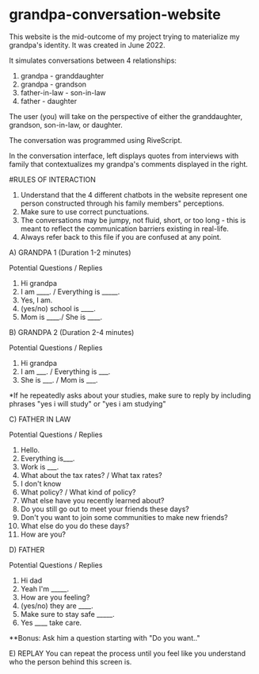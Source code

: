 # grandpa-conversation-website

This website is the mid-outcome of my project trying to materialize my grandpa's identity. It was created in June 2022. 

It simulates conversations between 4 relationships: 
  1) grandpa - granddaughter
  2) grandpa - grandson
  3) father-in-law - son-in-law
  4) father - daughter

The user (you) will take on the perspective of either the granddaughter, grandson, son-in-law, or daughter.

The conversation was programmed using RiveScript. 

In the conversation interface, left displays quotes from interviews with family that contextualizes my grandpa's comments displayed in the right. 


#RULES OF INTERACTION

1. Understand that the 4 different chatbots in the website represent one person constructed through his family members" perceptions.
2. Make sure to use correct punctuations.
3. The conversations may be jumpy, not fluid, short, or too long - this is meant to reflect the communication barriers existing in real-life. 
4. Always refer back to this file if you are confused at any point.

A) GRANDPA 1 (Duration 1-2 minutes) 

Potential Questions / Replies 
1. Hi grandpa
2. I am ____. / Everything is _____.
3. Yes, I am.
4. (yes/no) school is ____.
5. Mom is ____./ She is ____.

B) GRANDPA 2 (Duration 2-4 minutes) 

Potential Questions / Replies 
1. Hi grandpa
2. I am ___. / Everything is ___.
3. She is ___. / Mom is ___.

*If he repeatedly asks about your studies, make sure to reply by including phrases "yes i will study" or "yes i am studying"


C) FATHER IN LAW

Potential Questions / Replies 
1. Hello.
2. Everything is___.
3. Work is ___.
4. What about the tax rates? / What tax rates?
5. I don't know
6. What policy? / What kind of policy?
7. What else have you recently learned about?
8. Do you still go out to meet your friends these days?
9. Don't you want to join some communities to make new friends?
10. What else do you do these days?
11. How are you?

D) FATHER

Potential Questions / Replies 
1. Hi dad
2. Yeah I'm _____.
3. How are you feeling?
4. (yes/no) they are ____.
5. Make sure to stay safe _____.
6. Yes ____ take care.

**Bonus: Ask him a question starting with "Do you want.." 

E) REPLAY 
You can repeat the process until you feel like you understand who the person behind this screen is.
